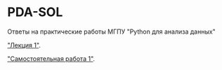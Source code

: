 # PDA-SOL
Ответы на практические работы МГПУ "Python для анализа данных"

["Лекция 1"](/main/BasicElemtnts.ipynb).

["Самостоятельная работа 1"](/main/самостоятельная_работа_1.ipynb).


